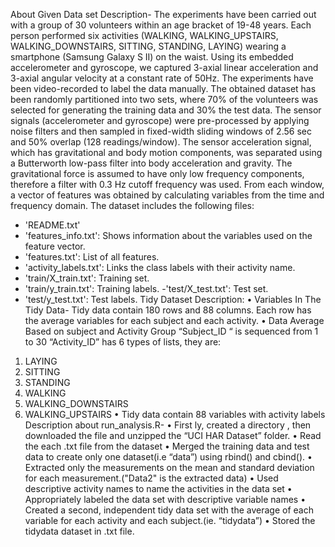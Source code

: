 About Given Data set Description-
The experiments have been carried out with a group of 30 volunteers within an age bracket of 19-48 years. Each person performed six activities (WALKING, WALKING_UPSTAIRS, WALKING_DOWNSTAIRS, SITTING, STANDING, LAYING) wearing a smartphone (Samsung Galaxy S II) on the waist. Using its embedded accelerometer and gyroscope, we captured 3-axial linear acceleration and 3-axial angular velocity at a constant rate of 50Hz. The experiments have been video-recorded to label the data manually. The obtained dataset has been randomly partitioned into two sets, where 70% of the volunteers was selected for generating the training data and 30% the test data. 
The sensor signals (accelerometer and gyroscope) were pre-processed by applying noise filters and then sampled in fixed-width sliding windows of 2.56 sec and 50% overlap (128 readings/window). The sensor acceleration signal, which has gravitational and body motion components, was separated using a Butterworth low-pass filter into body acceleration and gravity. The gravitational force is assumed to have only low frequency components, therefore a filter with 0.3 Hz cutoff frequency was used. From each window, a vector of features was obtained by calculating variables from the time and frequency domain.
The dataset includes the following files:
- 'README.txt'
- 'features_info.txt': Shows information about the variables used on the feature vector.
- 'features.txt': List of all features.
- 'activity_labels.txt': Links the class labels with their activity name.
- 'train/X_train.txt': Training set.
- 'train/y_train.txt': Training labels.
-'test/X_test.txt': Test set.
- 'test/y_test.txt': Test labels.
Tidy Dataset Description:
•	Variables In The Tidy Data-
Tidy data contain 180 rows and 88 columns. Each row has the average variables for each subject and each activity.
•	Data Average Based on subject and Activity Group
“Subject_ID “  is sequenced from 1 to 30 
“Activity_ID”  has 6 types of lists, they are:
1.	LAYING
2.	SITTING
3.	STANDING
4.	WALKING
5.	WALKING_DOWNSTAIRS
6.	WALKING_UPSTAIRS
•	Tidy data contain 88 variables with activity labels
Description about run_analysis.R-
•	First ly, created a directory , then downloaded the file and unzipped the “UCI HAR Dataset” folder.
•	Read the each .txt  file from the dataset
•	Merged the training data and test data to create only one dataset(i.e “data”) using rbind() and cbind().
•	Extracted only the measurements on the mean and standard deviation for each measurement.("Data2" is the extracted data)
•	Used descriptive activity names to name the activities in the data set
•	Appropriately labeled  the data set with descriptive variable names
•	Created  a second, independent tidy data set with the average of each variable for each activity and each subject.(ie. “tidydata”)
•	Stored the tidydata dataset in .txt file.
